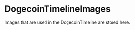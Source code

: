 DogecoinTimelineImages
======================

Images that are used in the DogecoinTimeline are stored here. 
